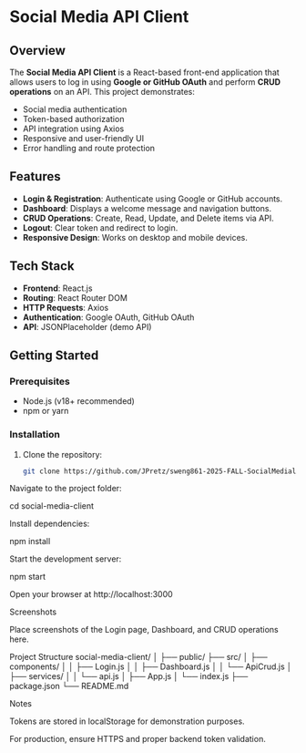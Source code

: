 # Social Media API Client

## Overview
The **Social Media API Client** is a React-based front-end application that allows users to log in using **Google or GitHub OAuth** and perform **CRUD operations** on an API. This project demonstrates:

- Social media authentication
- Token-based authorization
- API integration using Axios
- Responsive and user-friendly UI
- Error handling and route protection

## Features
- **Login & Registration**: Authenticate using Google or GitHub accounts.
- **Dashboard**: Displays a welcome message and navigation buttons.
- **CRUD Operations**: Create, Read, Update, and Delete items via API.
- **Logout**: Clear token and redirect to login.
- **Responsive Design**: Works on desktop and mobile devices.

## Tech Stack
- **Frontend**: React.js
- **Routing**: React Router DOM
- **HTTP Requests**: Axios
- **Authentication**: Google OAuth, GitHub OAuth
- **API**: JSONPlaceholder (demo API)

## Getting Started

### Prerequisites
- Node.js (v18+ recommended)
- npm or yarn

### Installation
1. Clone the repository:
   ```bash
   git clone https://github.com/JPretz/sweng861-2025-FALL-SocialMedialAPI_client_Frontend.git

Navigate to the project folder:

cd social-media-client


Install dependencies:

npm install


Start the development server:

npm start


Open your browser at http://localhost:3000

Screenshots

Place screenshots of the Login page, Dashboard, and CRUD operations here.

Project Structure
social-media-client/
│
├── public/
├── src/
│   ├── components/
│   │   ├── Login.js
│   │   ├── Dashboard.js
│   │   └── ApiCrud.js
│   ├── services/
│   │   └── api.js
│   ├── App.js
│   └── index.js
├── package.json
└── README.md

Notes

Tokens are stored in localStorage for demonstration purposes.

For production, ensure HTTPS and proper backend token validation.
